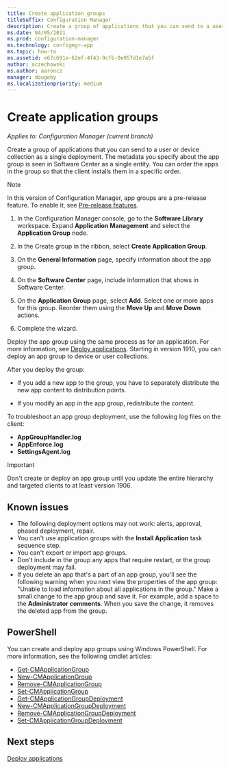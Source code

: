 ```yaml
---
title: Create application groups
titleSuffix: Configuration Manager
description: Create a group of applications that you can send to a user or device collection as a single deployment in Configuration Manager.
ms.date: 04/05/2021
ms.prod: configuration-manager
ms.technology: configmgr-app
ms.topic: how-to
ms.assetid: e67c691e-62ef-4f43-9cfb-0e957d1e7a5f
author: aczechowski
ms.author: aaroncz
manager: dougeby
ms.localizationpriority: medium
---
```


# Create application groups

*Applies to: Configuration Manager (current branch)*

<!--3555907-->

Create a group of applications that you can send to a user or device collection as a single deployment. The metadata you specify about the app group is seen in Software Center as a single entity. You can order the apps in the group so that the client installs them in a specific order.

> [!NOTE]
> In this version of Configuration Manager, app groups are a pre-release feature. To enable it, see [Pre-release features](../../core/servers/manage/pre-release-features.md).

1. In the Configuration Manager console, go to the **Software Library** workspace. Expand **Application Management** and select the **Application Group** node.

1. In the Create group in the ribbon, select **Create Application Group**.

1. On the **General Information** page, specify information about the app group.

1. On the **Software Center** page, include information that shows in Software Center.

1. On the **Application Group** page, select **Add**. Select one or more apps for this group. Reorder them using the **Move Up** and **Move Down** actions.

1. Complete the wizard.

Deploy the app group using the same process as for an application. For more information, see [Deploy applications](deploy-applications.md). Starting in version 1910, you can deploy an app group to device or user collections.

After you deploy the group:

- If you add a new app to the group, you have to separately distribute the new app content to distribution points.

- If you modify an app in the app group, redistribute the content.

To troubleshoot an app group deployment, use the following log files on the client:

- **AppGroupHandler.log**
- **AppEnforce.log**
- **SettingsAgent.log**

> [!IMPORTANT]
> Don't create or deploy an app group until you update the entire hierarchy and targeted clients to at least version 1906.

## Known issues

- The following deployment options may not work: alerts, approval, phased deployment, repair.
- You can't use application groups with the **Install Application** task sequence step.
- You can't export or import app groups.
- Don't include in the group any apps that require restart, or the group deployment may fail.
- If you delete an app that's a part of an app group, you'll see the following warning when you next view the properties of the app group: "Unable to load information about all applications in the group." Make a small change to the app group and save it. For example, add a space to the **Administrator comments**. When you save the change, it removes the deleted app from the group.<!-- 7099542 -->

## PowerShell

You can create and deploy app groups using Windows PowerShell. For more information, see the following cmdlet articles:

- [Get-CMApplicationGroup](/powershell/module/configurationmanager/get-cmapplicationgroup)
- [New-CMApplicationGroup](/powershell/module/configurationmanager/new-cmapplicationgroup)
- [Remove-CMApplicationGroup](/powershell/module/configurationmanager/remove-cmapplicationgroup)
- [Set-CMApplicationGroup](/powershell/module/configurationmanager/set-cmapplicationgroup)
- [Get-CMApplicationGroupDeployment](/powershell/module/configurationmanager/get-cmapplicationgroupdeployment)
- [New-CMApplicationGroupDeployment](/powershell/module/configurationmanager/new-cmapplicationgroupdeployment)
- [Remove-CMApplicationGroupDeployment](/powershell/module/configurationmanager/remove-cmapplicationgroupdeployment)
- [Set-CMApplicationGroupDeployment](/powershell/module/configurationmanager/set-cmapplicationgroupdeployment)

## Next steps

[Deploy applications](deploy-applications.md)

